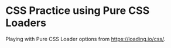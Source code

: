 # CSS Practice using Pure CSS Loaders

Playing with Pure CSS Loader options from https://loading.io/css/. 
